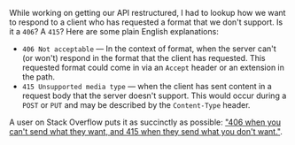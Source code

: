 While working on getting our API restructured, I had to lookup how we want to respond to a client who has requested a format that we don't support. Is it a `406`? A `415`? Here are some plain English explanations:

* `406 Not acceptable` &mdash; In the context of format, when the server can't (or won't) respond in the format that the client has requested. This requested format could come in via an `Accept` header or an extension in the path.
* `415 Unsupported media type` &mdash; when the client has sent content in a request body that the server doesn't support. This would occur during a `POST` or `PUT` and may be described by the `Content-Type` header.

A user on Stack Overflow puts it as succinctly as possible: ["406 when you can't send what they want, and 415 when they send what you don't want."](http://stackoverflow.com/a/3294567).
